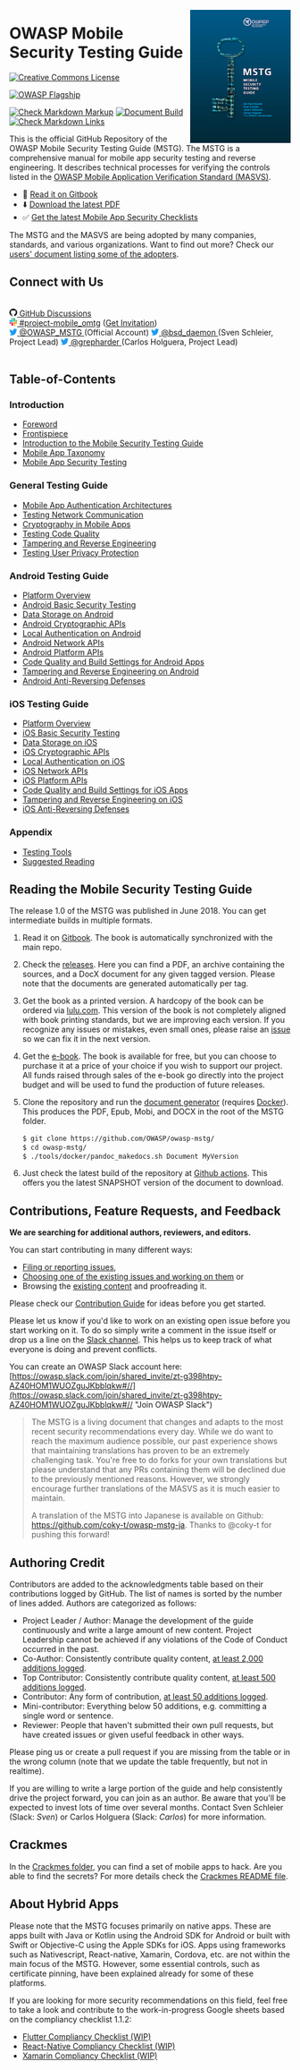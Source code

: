 <a href="https://leanpub.com/mobile-security-testing-guide"><img width=180px align="right" style="float: right;" src="Document/Images/mstg-cover-release-small.jpg" /></a>

# OWASP Mobile Security Testing Guide

[![Creative Commons License](https://img.shields.io/github/license/OWASP/owasp-mstg)](https://creativecommons.org/licenses/by-sa/4.0/ "CC BY-SA 4.0")

[![OWASP Flagship](https://img.shields.io/badge/owasp-flagship%20project-48A646.svg)](https://owasp.org/projects/)

[![Check Markdown Markup](https://github.com/OWASP/owasp-mstg/workflows/Check%20Markdown%20Markup/badge.svg)](https://github.com/OWASP/owasp-mstg/actions?query=workflow%3A%22Check+Markdown+Markup%22)
[![Document Build](https://github.com/OWASP/owasp-mstg/workflows/Document%20Build/badge.svg)](https://github.com/OWASP/owasp-mstg/actions?query=workflow%3A%22Document+Build%22)
[![Check Markdown Links](https://github.com/OWASP/owasp-mstg/workflows/Check%20Markdown%20Links/badge.svg)](https://github.com/OWASP/owasp-mstg/actions?query=workflow%3A%22Check+Markdown+Links%22)

This is the official GitHub Repository of the OWASP Mobile Security Testing Guide (MSTG). The MSTG is a comprehensive manual for mobile app security testing and reverse engineering. It describes technical processes for verifying the controls listed in the [OWASP Mobile Application Verification Standard (MASVS)](https://github.com/OWASP/owasp-masvs "MASVS").

- 📖 [Read it on Gitbook](https://mobile-security.gitbook.io/mobile-security-testing-guide/)
- ⬇️ [Download the latest PDF](https://github.com/OWASP/owasp-mstg/releases/latest)
- ✅ [Get the latest Mobile App Security Checklists](https://github.com/OWASP/owasp-mstg/releases/latest)

The MSTG and the MASVS are being adopted by many companies, standards, and various organizations. Want to find out more? Check our [users' document listing some of the adopters](Users.md).

## Connect with Us

<br>
<a href="https://github.com/OWASP/owasp-mstg/discussions"><img src="Document/Images/GitHub_logo.png" width="14px"> GitHub Discussions</a>
<br>
<a href="https://owasp.slack.com/messages/project-mobile_omtg/details/"><img src="Document/Images/slack_logo.png" width="14px">  #project-mobile_omtg</a> (<a href="https://owasp.slack.com/join/shared_invite/zt-g398htpy-AZ40HOM1WUOZguJKbblqkw#//">Get Invitation</a>)
<br>
<a href="https://twitter.com/OWASP_MSTG"><img src="Document/Images/twitter_logo.png" width="14px"> @OWASP_MSTG </a> (Official Account) <a href="https://twitter.com/bsd_daemon"><img src="Document/Images/twitter_logo.png" width="14px"> @bsd_daemon </a> (Sven Schleier, Project Lead) <a href="https://twitter.com/grepharder"><img src="Document/Images/twitter_logo.png" width="14px"> @grepharder </a> (Carlos Holguera, Project Lead)
<br>
<br>

## Table-of-Contents

### Introduction

- [Foreword](Document/0x01-Foreword.md)
- [Frontispiece](Document/0x02-Frontispiece.md)
- [Introduction to the Mobile Security Testing Guide](Document/0x03-Overview.md)
- [Mobile App Taxonomy](Document/0x04a-Mobile-App-Taxonomy.md)
- [Mobile App Security Testing](Document/0x04b-Mobile-App-Security-Testing.md)

### General Testing Guide

- [Mobile App Authentication Architectures](Document/0x04e-Testing-Authentication-and-Session-Management.md)
- [Testing Network Communication](Document/0x04f-Testing-Network-Communication.md)
- [Cryptography in Mobile Apps](Document/0x04g-Testing-Cryptography.md)
- [Testing Code Quality](Document/0x04h-Testing-Code-Quality.md)
- [Tampering and Reverse Engineering](Document/0x04c-Tampering-and-Reverse-Engineering.md)
- [Testing User Privacy Protection](Document/0x04i-Testing-User-Privacy-Protection.md)

### Android Testing Guide

- [Platform Overview](Document/0x05a-Platform-Overview.md)
- [Android Basic Security Testing](Document/0x05b-Basic-Security_Testing.md)
- [Data Storage on Android](Document/0x05d-Testing-Data-Storage.md)
- [Android Cryptographic APIs](Document/0x05e-Testing-Cryptography.md)
- [Local Authentication on Android](Document/0x05f-Testing-Local-Authentication.md)
- [Android Network APIs](Document/0x05g-Testing-Network-Communication.md)
- [Android Platform APIs](Document/0x05h-Testing-Platform-Interaction.md)
- [Code Quality and Build Settings for Android Apps](Document/0x05i-Testing-Code-Quality-and-Build-Settings.md)
- [Tampering and Reverse Engineering on Android](Document/0x05c-Reverse-Engineering-and-Tampering.md)
- [Android Anti-Reversing Defenses](Document/0x05j-Testing-Resiliency-Against-Reverse-Engineering.md)

### iOS Testing Guide

- [Platform Overview](Document/0x06a-Platform-Overview.md)
- [iOS Basic Security Testing](Document/0x06b-Basic-Security-Testing.md)
- [Data Storage on iOS](Document/0x06d-Testing-Data-Storage.md)
- [iOS Cryptographic APIs](Document/0x06e-Testing-Cryptography.md)
- [Local Authentication on iOS](Document/0x06f-Testing-Local-Authentication.md)
- [iOS Network APIs](Document/0x06g-Testing-Network-Communication.md)
- [iOS Platform APIs](Document/0x06h-Testing-Platform-Interaction.md)
- [Code Quality and Build Settings for iOS Apps](Document/0x06i-Testing-Code-Quality-and-Build-Settings.md)
- [Tampering and Reverse Engineering on iOS](Document/0x06c-Reverse-Engineering-and-Tampering.md)
- [iOS Anti-Reversing Defenses](Document/0x06j-Testing-Resiliency-Against-Reverse-Engineering.md)

### Appendix

- [Testing Tools](Document/0x08-Testing-Tools.md)
- [Suggested Reading](Document/0x09-Suggested-Reading.md)

## Reading the Mobile Security Testing Guide

The release 1.0 of the MSTG was published in June 2018. You can get intermediate builds in multiple formats.

1. Read it on [Gitbook](https://mobile-security.gitbook.io/mobile-security-testing-guide/ "Gitbook"). The book is automatically synchronized with the main repo.

2. Check the [releases](https://github.com/OWASP/owasp-mstg/releases "Our releases"). Here you can find a PDF, an archive containing the sources, and a DocX document for any given tagged version. Please note that the documents are generated automatically per tag.

3. Get the book as a printed version. A hardcopy of the book can be ordered via [lulu.com](https://www.lulu.com/shop/sven-schleier-and-jeroen-willemsen-and-bernhard-m%C3%BCller/owasp-mobile-security-testing-guide/paperback/product-24198359.html "MSTG on Lulu.com"). This version of the book is not completely aligned with book printing standards, but we are improving each version. If you recognize any issues or mistakes, even small ones, please raise an [issue](https://github.com/OWASP/owasp-mstg/issues "our issues section") so we can fix it in the next version.

4. Get the [e-book](https://leanpub.com/mobile-security-testing-guide-preview "MSTG as an e-book"). The book is available for free, but you can choose to purchase it at a price of your choice if you wish to support our project. All funds raised through sales of the e-book go directly into the project budget and will be used to fund the production of future releases.

5. Clone the repository and run the [document generator](https://github.com/OWASP/owasp-mstg/blob/master/tools/docker/pandoc_makedocs.sh "The document generator") (requires [Docker](https://www.docker.com "Docker")). This produces the PDF, Epub, Mobi, and DOCX in the root of the MSTG folder.

    ```shell
    $ git clone https://github.com/OWASP/owasp-mstg/
    $ cd owasp-mstg/
    $ ./tools/docker/pandoc_makedocs.sh Document MyVersion
    ```

6. Just check the latest build of the repository at [Github actions](https://github.com/OWASP/owasp-mstg/actions?query=workflow%3A%22Document+Build%22 "Document build"). This offers you the latest SNAPSHOT version of the document to download.

## Contributions, Feature Requests, and Feedback

**We are searching for additional authors, reviewers, and editors.**

You can start contributing in many different ways:

- [Filing or reporting issues](https://github.com/OWASP/owasp-mstg/issues/new/choose "New Issue"),
- [Choosing one of the existing issues and working on them](https://github.com/OWASP/owasp-mstg/issues "our issues section") or
- Browsing the [existing content](https://mobile-security.gitbook.io/mobile-security-testing-guide/ "existing content") and proofreading it.

Please check our [Contribution Guide](https://github.com/OWASP/owasp-mstg/blob/master/CONTRIBUTING.md "Contribution Guide") for ideas before you get started.

Please let us know if you'd like to work on an existing open issue before you start working on it. To do so simply write a comment in the issue itself or drop us a line on the [Slack channel](https://owasp.slack.com/messages/project-mobile_omtg/details/ "Come to our Slack!"). This helps us to keep track of what everyone is doing and prevent conflicts.

You can create an OWASP Slack account here: [https://owasp.slack.com/join/shared_invite/zt-g398htpy-AZ40HOM1WUOZguJKbblqkw#//](https://owasp.slack.com/join/shared_invite/zt-g398htpy-AZ40HOM1WUOZguJKbblqkw#// "Join OWASP Slack")

> The MSTG is a living document that changes and adapts to the most recent security recommendations every day. While we do want to reach the maximum audience possible, our past experience shows that maintaining translations has proven to be an extremely challenging task. You're free to do forks for your own translations but please understand that any PRs containing them will be declined due to the previously mentioned reasons. However, we strongly encourage further translations of the MASVS as it is much easier to maintain.
>
> A translation of the MSTG into Japanese is available on Github: <https://github.com/coky-t/owasp-mstg-ja>. Thanks to @coky-t for pushing this forward!

## Authoring Credit

Contributors are added to the acknowledgments table based on their contributions logged by GitHub. The list of names is sorted by the number of lines added. Authors are categorized as follows:

- Project Leader / Author: Manage the development of the guide continuously and write a large amount of new content. Project Leadership cannot be achieved if any violations of the Code of Conduct occurred in the past.
- Co-Author: Consistently contribute quality content, [at least 2,000 additions logged](https://github.com/OWASP/owasp-mstg/graphs/contributors "Co-author").
- Top Contributor: Consistently contribute quality content, [at least 500 additions logged](https://github.com/OWASP/owasp-mstg/graphs/contributors "Top Contributor").
- Contributor: Any form of contribution, [at least 50 additions logged](https://github.com/OWASP/owasp-mstg/graphs/contributors "Contributor").
- Mini-contributor: Everything below 50 additions, e.g. committing a single word or sentence.
- Reviewer: People that haven't submitted their own pull requests, but have created issues or given useful feedback in other ways.

Please ping us or create a pull request if you are missing from the table or in the wrong column (note that we update the table frequently, but not in realtime).

If you are willing to write a large portion of the guide and help consistently drive the project forward, you can join as an author. Be aware that you'll be expected to invest lots of time over several months. Contact Sven Schleier (Slack: *Sven*) or Carlos Holguera (Slack: *Carlos*) for more information.

## Crackmes

In the [Crackmes folder](https://github.com/OWASP/owasp-mstg/blob/master/Crackmes "Crackmes folder"), you can find a set of mobile apps to hack. Are you able to find the secrets? For more details check the [Crackmes README file](https://github.com/OWASP/owasp-mstg/blob/master/Crackmes/README.md "Crackmes readme").

## About Hybrid Apps

Please note that the MSTG focuses primarily on native apps. These are apps built with Java or Kotlin using the Android SDK for Android or built with Swift or Objective-C using the Apple SDKs for iOS. Apps using frameworks such as Nativescript, React-native, Xamarin, Cordova, etc. are not within the main focus of the MSTG. However, some essential controls, such as certificate pinning, have been explained already for some of these platforms.

If you are looking for more security recommendations on this field, feel free to take a look and contribute to the work-in-progress Google sheets based on the compliancy checklist 1.1.2:

- [Flutter Compliancy Checklist (WIP)](https://drive.google.com/open?id=1wHK3VI1cU1xmYrCu9yb5OHKUEeLIPSkC "Flutter Compliancy Checklist")
- [React-Native Compliancy Checklist (WIP)](https://drive.google.com/open?id=1P5FZ_Bup5eSPOmkePZA8cIpKGOKvngkN "React-Native Compliancy Checklist")
- [Xamarin Compliancy Checklist (WIP)](https://drive.google.com/open?id=1UL1yLRREJwXfe0HlrcX-IuvPYQM7lTtG "Xamarin Compliancy Checklist")
